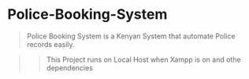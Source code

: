 # Police-Booking-System

> Police Booking System is a Kenyan System that automate Police records easily.

>> This Project runs on Local Host when Xampp is on and othe dependencies

